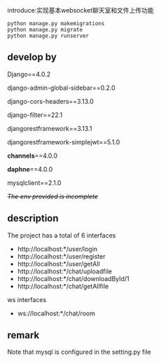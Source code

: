

introduce:实现基本websocket聊天室和文件上传功能

```
python manage.py makemigrations
python manage.py migrate
python manage.py runserver
```



## develop by

Django==4.0.2

django-admin-global-sidebar==0.2.0

django-cors-headers==3.13.0

django-filter==22.1

djangorestframework==3.13.1

djangorestframework-simplejwt==5.1.0

**channels**==4.0.0

**daphne**==4.0.0

mysqlclient==2.1.0

~~*The env provided is incomplete*~~



## description

The project has a total of 6 interfaces

- http://localhost:*/user/login
- http://localhost:*/user/register
- http://localhost:*/user/getAll
- http://localhost:*/chat/uploadfile
- http://localhost:*/chat/downloadById/1
- http://localhost:*/chat/getAllfile

ws interfaces

- ws://localhost:*/chat/room

## remark

Note that mysql is configured in the setting.py file 